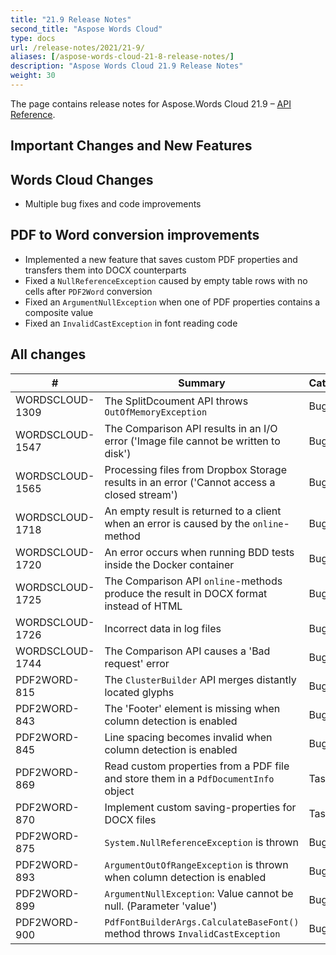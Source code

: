 ```yaml
---
title: "21.9 Release Notes"
second_title: "Aspose Words Cloud"
type: docs
url: /release-notes/2021/21-9/
aliases: [/aspose-words-cloud-21-8-release-notes/]
description: "Aspose Words Cloud 21.9 Release Notes"
weight: 30
---
```


The page contains release notes for Aspose.Words Cloud 21.9 – [API Reference](https://apireference.aspose.cloud/words/).

## Important Changes and New Features

## Words Cloud Changes

- Multiple bug fixes and code improvements

## PDF to Word conversion improvements

- Implemented a new feature that saves custom PDF properties and transfers them into DOCX counterparts
- Fixed a `NullReferenceException` caused by empty table rows with no cells after `PDF2Word` conversion
- Fixed an `ArgumentNullException` when one of PDF properties contains a composite value
- Fixed an `InvalidCastException` in font reading code

## All changes

| #               | Summary                                                                                       | Category |
|-----------------|-----------------------------------------------------------------------------------------------|----------|
| WORDSCLOUD-1309 | The SplitDcoument API throws `OutOfMemoryException`                                           | Bug      |
| WORDSCLOUD-1547 | The Comparison API results in an I/O error ('Image file cannot be written to disk')           | Bug      |
| WORDSCLOUD-1565 | Processing files from Dropbox Storage results in an error ('Cannot access a closed stream')   | Bug      |
| WORDSCLOUD-1718 | An empty result is returned to a client when an error is caused by the `online`-method        | Bug      |
| WORDSCLOUD-1720 | An error occurs when running BDD tests inside the Docker container                            | Bug      |
| WORDSCLOUD-1725 | The Comparison API `online`-methods produce the result in DOCX format instead of HTML         | Bug      |
| WORDSCLOUD-1726 | Incorrect data in log files                                                                   | Bug      |
| WORDSCLOUD-1744 | The Comparison API causes a 'Bad request' error                                               | Bug      |
| PDF2WORD-815    | The `ClusterBuilder` API merges distantly located glyphs                                      | Bug      |
| PDF2WORD-843    | The 'Footer' element is missing when column detection is enabled                              | Bug      |
| PDF2WORD-845    | Line spacing becomes invalid when column detection is enabled                                 | Bug      |
| PDF2WORD-869    | Read custom properties from a PDF file and store them in a `PdfDocumentInfo` object           | Task     |
| PDF2WORD-870    | Implement custom saving-properties for DOCX files                                             | Task     |
| PDF2WORD-875    | `System.NullReferenceException` is thrown                                                     | Bug      |
| PDF2WORD-893    | `ArgumentOutOfRangeException` is thrown when column detection is enabled                      | Bug      |
| PDF2WORD-899    | `ArgumentNullException`: Value cannot be null. (Parameter 'value')                            | Bug      |
| PDF2WORD-900    | `PdfFontBuilderArgs.CalculateBaseFont()` method throws `InvalidCastException`                 | Bug      |
